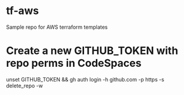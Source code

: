 # tf-aws
Sample repo for AWS terraform templates

# Create a new GITHUB_TOKEN with repo perms in CodeSpaces
unset GITHUB_TOKEN && gh auth login -h github.com -p https -s delete_repo -w